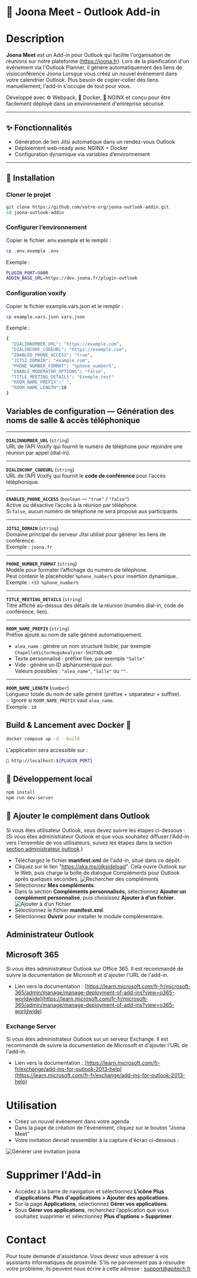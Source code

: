 # 📅 Joona Meet - Outlook Add-in

# Description
**Joona Meet** est un Add-in pour Outlook  qui facilite l'organisation de réunions sur notre plateforme (https://joona.fr). Lors de la planification d'un événement via l'Outlook Planner, il génère automatiquement des liens de visioconférence Joona
Lorsque vous créez un nouvel événement dans votre calendrier Outlook. Plus besoin de copier-coller des liens manuellement, l'add-in s'occupe de tout pour vous.


Développé avec ⚙️ Webpack, 🐳 Docker, 🛜 NGINX et conçu pour être facilement déployé dans un environnement d'entreprise sécurisé.

---

## ✨ Fonctionnalités

- Génération de lien Jitsi automatique dans un rendez-vous Outlook
- Déploiement web-ready avec NGINX + Docker
- Configuration dynamique via variables d’environnement

---

## 🚀 Installation

###  Cloner le projet

```bash
git clone https://github.com/votre-org/joona-outlook-addin.git
cd joona-outlook-addin
```

###  Configurer l’environnement 
Copier le fichier .env.exemple et le remplir :

```bash
cp .env.exemple .env
```

Exemple :
```bash
PLUGIN_PORT=5000
ADDIN_BASE_URL=https://dev.joona.fr/plugin-outlook

```
### Configuration voxify
Copier le fichier example.vars.json et le remplir :

```bash
cp example.vars.json vars.json
```
Exemple :
```bash
{
  "DIALINNUMBER_URL": "https://example.com",
  "DIALINCONF_CODEURL": "https://example.com",
  "ENABLED_PHONE_ACCESS": "true",
  "JITSI_DOMAIN": "example.com",
  "PHONE_NUMBER_FORMAT": "%phone_number%",
  "ENABLE_MODERATOR_OPTIONS": "false",
  "TITLE_MEETING_DETAILS": "Exemple_test"
  "ROOM_NAME_PREFIX":" ",
  "ROOM_NAME_LENGTH":10
}

```
## Variables de configuration — Génération des noms de salle & accès téléphonique



---

**`DIALINNUMBER_URL`** (`string`)  
URL de l’API Voxify qui fournit le numéro de téléphone pour rejoindre une réunion par appel (dial-in).

---

**`DIALINCONF_CODEURL`** (`string`)  
URL de l’API Voxify qui fournit le **code de conférence** pour l’accès téléphonique.

---

**`ENABLED_PHONE_ACCESS`** (`boolean` — `"true"` / `"false"`)  
Active ou désactive l’accès à la réunion par téléphone.  
Si `false`, aucun numéro de téléphone ne sera proposé aux participants.

---

**`JITSI_DOMAIN`** (`string`)  
Domaine principal du serveur Jitsi utilisé pour générer les liens de conférence.  
Exemple : `joona.fr`

---

**`PHONE_NUMBER_FORMAT`** (`string`)  
Modèle pour formater l’affichage du numéro de téléphone.  
Peut contenir le placeholder `%phone_number%` pour insertion dynamique.  
Exemple : `+33 %phone_number%`

---

**`TITLE_MEETING_DETAILS`** (`string`)  
Titre affiché au-dessus des détails de la réunion (numéro dial-in, code de conférence, lien).

---

**`ROOM_NAME_PREFIX`** (`string`)  
Préfixe ajouté au nom de salle généré automatiquement.  
- `alea_name` : génère un nom structuré lisible, par exemple `ChapelleVictorHugoAnalyser-5HJTXDLuHD`  
- Texte personnalisé : préfixe fixe, par exemple `"Salle"`  
- Vide : génère un ID alphanumérique pur.  
Valeurs possibles : `"alea_name"`, `"Salle"` ou `""`.

---

**`ROOM_NAME_LENGTH`** (`number`)  
Longueur totale du nom de salle généré (préfixe + séparateur + suffixe).  
💡 Ignoré si `ROOM_NAME_PREFIX` vaut `alea_name`.  
Exemple : `10`




##   Build & Lancement avec Docker 🧱

```bash
docker compose up -d --build

```
L'application sera accessible sur :
```bash
🧩 http://localhost:${PLUGIN_PORT}
```

##  🧪 Développement local

```bash
npm install
npm run dev-server

```

## 🧩 Ajouter le complément dans Outlook

Si vous êtes utilisateur Outlook, vous devez suivre les étapes ci-dessous : (Si vous êtes administrateur Outlook et que vous souhaitez diffuser l'Add-in vers l'ensemble de vos utilisateurs, suivez les étapes  dans la section [section administrateur outlook](#administrateur-outlook).)
- Téléchargez le fichier **manifest.xml** de l'add-in, situé dans ce dépôt.
- Cliquez sur le lien "https://aka.ms/olksideload". Cela ouvre Outlook sur le Web, puis charge la  boîte de dialogue Compléments pour Outlook  après quelques secondes.
![Rechercher des compléments](./readme_resources/images/popUp_complements.png)
- Sélectionnez **Mes compléments**.
- Dans la section **Compléments personnalisés**, sélectionnez **Ajouter un complément personnalisé**, puis choisissez **Ajouter à d’un fichier**.
![Ajouter à d’un fichier](./readme_resources/images/add_from_file.png)
- Sélectionnez le fichier **manifest.xml**.
- Sélectionnez **Ouvrir** pour installer le module complémentaire.

## Administrateur Outlook 

## Microsoft 365
Si vous êtes administrateur Outlook sur Office 365. Il est recommandé de suivre la documentation de Microsoft et d'ajouter l'URL de l'add-in.
- Lien vers la documentation : [https://learn.microsoft.com/fr-fr/microsoft-365/admin/manage/manage-deployment-of-add-ins?view=o365-worldwide](https://learn.microsoft.com/fr-fr/microsoft-365/admin/manage/manage-deployment-of-add-ins?view=o365-worldwide)

### Exchange Server
Si vous êtes administrateur Outlook sur un serveur Exchange. Il est recommandé de suivre la documentation de Microsoft et d'ajouter l'URL de l'add-in.
 - Lien vers la documentation : [https://learn.microsoft.com/fr-fr/exchange/add-ins-for-outlook-2013-help](https://learn.microsoft.com/fr-fr/exchange/add-ins-for-outlook-2013-help)

# Utilisation

- Créez un nouvel événement dans votre agenda
- Dans la page de création de l'événement, cliquez sur le bouton "Joona Meet"
- Votre invitation devrait ressembler à la capture d'écran ci-dessous : 
<img src="./readme_resources/images/new_event.png" alt= "Générer une invitation joona">

# Supprimer l'Add-in

- Accédez à la barre de navigation et sélectionnez **L’icône Plus d’applications**. **Plus d'applications > Ajouter des applications**.
- Sur la page **Applications**, sélectionnez **Gérer vos applications**.
- Sous **Gérer vos applications**, recherchez l’application que vous souhaitez supprimer et sélectionnez **Plus d’options > Supprimer**.

# Contact

Pour toute demande d'assistance. Vous devez vous adresser à vos assistants informatiques de proximité.
S'ils ne parviennent pas à résoudre votre problème, ils peuvent nous écrire à cette adresse :
support@apitech.fr